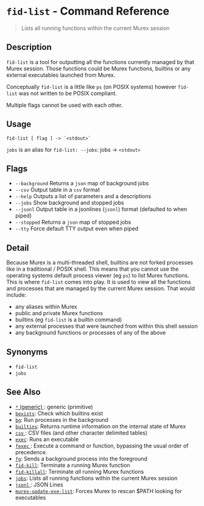 # `fid-list` - Command Reference

> Lists all running functions within the current Murex session

## Description

`fid-list` is a tool for outputting all the functions currently managed by that
Murex session. Those functions could be Murex functions, builtins or any
external executables launched from Murex.

Conceptually `fid-list` is a little like `ps` (on POSIX systems) however
`fid-list` was not written to be POSIX compliant.

Multiple flags cannot be used with each other.

## Usage

    fid-list [ flag ] -> `<stdout>`

`jobs` is an alias for `fid-list: --jobs`:
jobs -> `<stdout>`

## Flags

- `--background`
  Returns a `json` map of background jobs
- `--csv`
  Output table in a `csv` format
- `--help`
  Outputs a list of parameters and a descriptions
- `--jobs`
  Show background and stopped jobs
- `--jsonl`
  Output table in a jsonlines (`jsonl`) format (defaulted to when piped)
- `--stopped`
  Returns a `json` map of stopped jobs
- `--tty`
  Force default TTY output even when piped

## Detail

Because Murex is a multi-threaded shell, builtins are not forked processes
like in a traditional / POSIX shell. This means that you cannot use the
operating systems default process viewer (eg `ps`) to list Murex functions.
This is where `fid-list` comes into play. It is used to view all the functions
and processes that are managed by the current Murex session. That would
include:

- any aliases within Murex
- public and private Murex functions
- builtins (eg `fid-list` is a builtin command)
- any external processes that were launched from within this shell session
- any background functions or processes of any of the above

## Synonyms

- `fid-list`
- `jobs`

## See Also

- [`*` (generic) ](../types/generic.md):
  generic (primitive)
- [`bexists`](../commands/bexists.md):
  Check which builtins exist
- [`bg`](../commands/bg.md):
  Run processes in the background
- [`builtins`](../commands/runtime.md):
  Returns runtime information on the internal state of Murex
- [`csv` ](../types/csv.md):
  CSV files (and other character delimited tables)
- [`exec`](../commands/exec.md):
  Runs an executable
- [`fexec` ](../commands/fexec.md):
  Execute a command or function, bypassing the usual order of precedence.
- [`fg`](../commands/fg.md):
  Sends a background process into the foreground
- [`fid-kill`](../commands/fid-kill.md):
  Terminate a running Murex function
- [`fid-killall`](../commands/fid-killall.md):
  Terminate _all_ running Murex functions
- [`jobs`](../commands/fid-list.md):
  Lists all running functions within the current Murex session
- [`jsonl` ](../types/jsonl.md):
  JSON Lines
- [`murex-update-exe-list`](../commands/murex-update-exe-list.md):
  Forces Murex to rescan $PATH looking for executables
